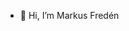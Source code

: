 - 👋 Hi, I’m Markus Fredén


<!---
mfreden/mfreden is a ✨ special ✨ repository because its `README.md` (this file) appears on your GitHub profile.
You can click the Preview link to take a look at your changes.
--->
